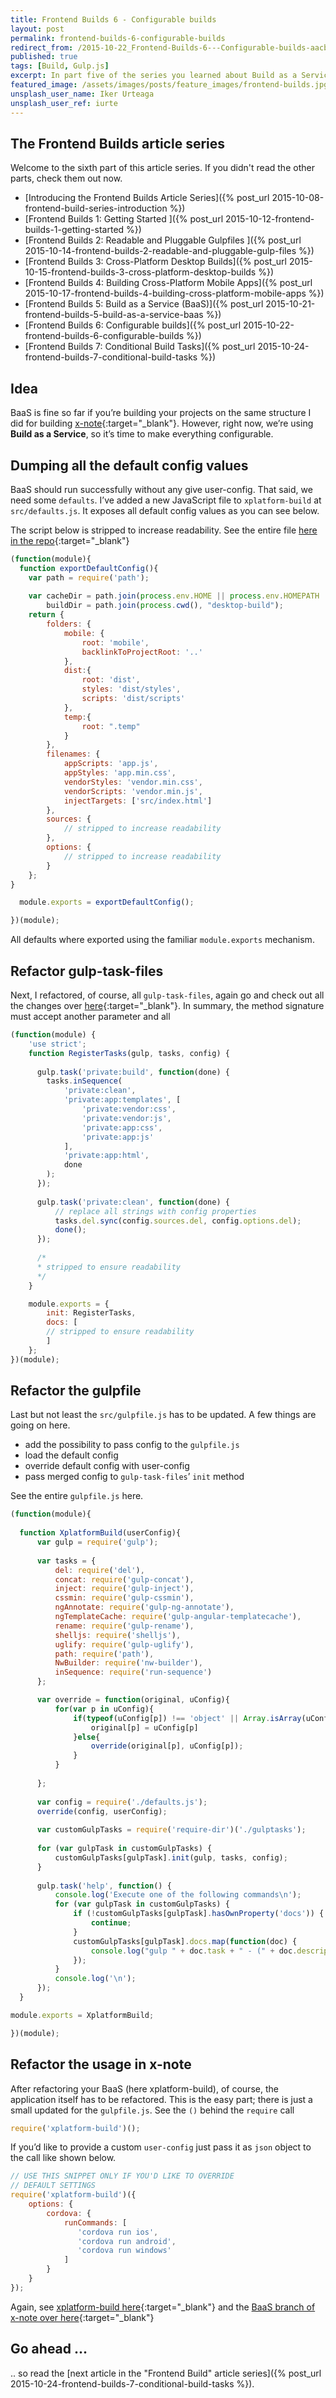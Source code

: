 ```yaml
---
title: Frontend Builds 6 - Configurable builds
layout: post
permalink: frontend-builds-6-configurable-builds
redirect_from: /2015-10-22_Frontend-Builds-6---Configurable-builds-aacb15903459
published: true
tags: [Build, Gulp.js]
excerpt: In part five of the series you learned about Build as a Service, this post will explain how to make your own BaaS more configurable and flexible.
featured_image: /assets/images/posts/feature_images/frontend-builds.jpg
unsplash_user_name: Iker Urteaga
unsplash_user_ref: iurte
---
```

## The Frontend Builds article series
 Welcome to the sixth part of this article series. If you didn't read the other parts, check them out now.

 * [Introducing the Frontend Builds Article Series]({% post_url 2015-10-08-frontend-build-series-introduction %})
 * [Frontend Builds 1: Getting Started ]({% post_url 2015-10-12-frontend-builds-1-getting-started %})
 * [Frontend Builds 2: Readable and Pluggable Gulpfiles  ]({% post_url 2015-10-14-frontend-builds-2-readable-and-pluggable-gulp-files %})
 * [Frontend Builds 3: Cross-Platform Desktop Builds]({% post_url 2015-10-15-frontend-builds-3-cross-platform-desktop-builds %})
 * [Frontend Builds 4: Building Cross-Platform Mobile Apps]({% post_url 2015-10-17-frontend-builds-4-building-cross-platform-mobile-apps %})
 * [Frontend Builds 5: Build as a Service (BaaS)]({% post_url 2015-10-21-frontend-builds-5-build-as-a-service-baas %})
 * [Frontend Builds 6: Configurable builds]({% post_url 2015-10-22-frontend-builds-6-configurable-builds %})
 * [Frontend Builds 7: Conditional Build Tasks]({% post_url 2015-10-24-frontend-builds-7-conditional-build-tasks %})


## Idea

BaaS is fine so far if you’re building your projects on the same structure I did for building [x-note](https://github.com/ThorstenHans/x-note){:target="_blank"}. However, right now, we’re using **Build as a Service**, so it’s time to make everything configurable.

## Dumping all the default config values

BaaS should run successfully without any give user-config. That said, we need some `defaults`. I’ve added a new JavaScript file to `xplatform-build` at `src/defaults.js`. It exposes all default config values as you can see below.

The script below is stripped to increase readability. See the entire file [here in the repo](https://github.com/ThorstenHans/xplatform-build/blob/master/src/defaults.js){:target="_blank"}

```javascript
(function(module){
  function exportDefaultConfig(){
    var path = require('path');
        
    var cacheDir = path.join(process.env.HOME || process.env.HOMEPATH || process.env.USERPROFILE, '.cache'),
        buildDir = path.join(process.cwd(), "desktop-build");
    return {
        folders: {
            mobile: {
                root: 'mobile',
                backlinkToProjectRoot: '..'
            },
            dist:{
                root: 'dist',
                styles: 'dist/styles',
                scripts: 'dist/scripts'
            },
            temp:{
                root: ".temp"
            }
        },
        filenames: {
            appScripts: 'app.js',
            appStyles: 'app.min.css',
            vendorStyles: 'vendor.min.css',
            vendorScripts: 'vendor.min.js',
            injectTargets: ['src/index.html']
        },
        sources: {
            // stripped to increase readability
        },
        options: {
            // stripped to increase readability
        }
    };
}

  module.exports = exportDefaultConfig();

})(module);

```

All defaults where exported using the familiar `module.exports` mechanism.

## Refactor gulp-task-files

Next, I refactored, of course, all `gulp-task-files`, again go and check out all the changes over [here](https://github.com/ThorstenHans/xplatform-build/tree/master/src/gulptasks){:target="_blank"}. In summary, the method signature must accept another parameter and all

```javascript
(function(module) {
    'use strict';
    function RegisterTasks(gulp, tasks, config) {
    
      gulp.task('private:build', function(done) {
        tasks.inSequence(
            'private:clean',
            'private:app:templates', [
                'private:vendor:css',
                'private:vendor:js',
                'private:app:css',
                'private:app:js'
            ],
            'private:app:html',
            done
        );
      });
      
      gulp.task('private:clean', function(done) {
          // replace all strings with config properties
          tasks.del.sync(config.sources.del, config.options.del);
          done();
      });
      
      /*
      * stripped to ensure readability
      */
    }

    module.exports = {
        init: RegisterTasks,
        docs: [
        // stripped to ensure readability
        ]
    };
})(module);

```

## Refactor the gulpfile

Last but not least the `src/gulpfile.js` has to be updated. A few things are going on here.

- add the possibility to pass config to the `gulpfile.js`
- load the default config
- override default config with user-config
- pass merged config to `gulp-task-files`’ `init` method

See the entire `gulpfile.js` here.

```javascript
(function(module){
    
  function XplatformBuild(userConfig){
      var gulp = require('gulp');
      
      var tasks = {
          del: require('del'),
          concat: require('gulp-concat'),
          inject: require('gulp-inject'),
          cssmin: require('gulp-cssmin'),
          ngAnnotate: require('gulp-ng-annotate'),
          ngTemplateCache: require('gulp-angular-templatecache'),
          rename: require('gulp-rename'),
          shelljs: require('shelljs'),
          uglify: require('gulp-uglify'),
          path: require('path'),
          NwBuilder: require('nw-builder'),
          inSequence: require('run-sequence')
      };

      var override = function(original, uConfig){
          for(var p in uConfig){
              if(typeof(uConfig[p]) !== 'object' || Array.isArray(uConfig[p])){
                  original[p] = uConfig[p]
              }else{
                  override(original[p], uConfig[p]);
              }
          }
          
      };
        
      var config = require('./defaults.js');
      override(config, userConfig);
      
      var customGulpTasks = require('require-dir')('./gulptasks');
      
      for (var gulpTask in customGulpTasks) {
          customGulpTasks[gulpTask].init(gulp, tasks, config);
      }
      
      gulp.task('help', function() {
          console.log('Execute one of the following commands\n');
          for (var gulpTask in customGulpTasks) {
              if (!customGulpTasks[gulpTask].hasOwnProperty('docs')) {
                  continue;
              }
              customGulpTasks[gulpTask].docs.map(function(doc) {
                  console.log("gulp " + doc.task + " - (" + doc.description + ")");
              });
          }
          console.log('\n');
      });
  }

module.exports = XplatformBuild;

})(module);

```

## Refactor the usage in x-note

After refactoring your BaaS (here xplatform-build), of course, the application itself has to be refactored. This is the easy part; there is just a small updated for the `gulpfile.js`. See the `()` behind the `require` call

```javascript
require('xplatform-build')();

```

If you’d like to provide a custom `user-config` just pass it as `json` object to the call like shown below.

```javascript
// USE THIS SNIPPET ONLY IF YOU'D LIKE TO OVERRIDE 
// DEFAULT SETTINGS
require('xplatform-build')({
    options: {
        cordova: {
            runCommands: [
               'cordova run ios', 
               'cordova run android', 
               'cordova run windows'
            ]
        }
    }
});
```

Again, see [xplatform-build here](https://github.com/ThorstenHans/xplatform-build){:target="_blank"} and the [BaaS branch of x-note over here](https://github.com/ThorstenHans/x-note/tree/baas){:target="_blank"}


## Go ahead ...

.. so read the [next article in the "Frontend Build" article series]({% post_url 2015-10-24-frontend-builds-7-conditional-build-tasks %}).


